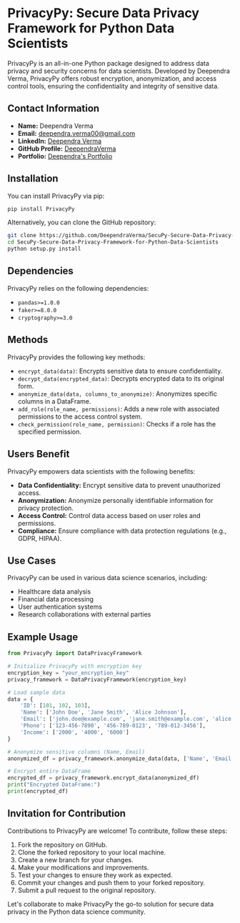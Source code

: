 # PrivacyPy: Secure Data Privacy Framework for Python Data Scientists

PrivacyPy is an all-in-one Python package designed to address data privacy and security concerns for data scientists. Developed by Deependra Verma, PrivacyPy offers robust encryption, anonymization, and access control tools, ensuring the confidentiality and integrity of sensitive data.

## Contact Information
- **Name:** Deependra Verma
- **Email:** deependra.verma00@gmail.com
- **LinkedIn:** [Deependra Verma](https://www.linkedin.com/in/deependra-verma-data-science/)
- **GitHub Profile:** [DeependraVerma](https://github.com/DeependraVerma)
- **Portfolio:** [Deependra's Portfolio](https://deependradatascience-productportfolio.netlify.app/)

## Installation

You can install PrivacyPy via pip:

```bash
pip install PrivacyPy
```

Alternatively, you can clone the GitHub repository:

```bash
git clone https://github.com/DeependraVerma/SecuPy-Secure-Data-Privacy-Framework-for-Python-Data-Scientists.git
cd SecuPy-Secure-Data-Privacy-Framework-for-Python-Data-Scientists
python setup.py install
```

## Dependencies

PrivacyPy relies on the following dependencies:
- `pandas>=1.0.0`
- `faker>=8.0.0`
- `cryptography>=3.0`

## Methods

PrivacyPy provides the following key methods:
- `encrypt_data(data)`: Encrypts sensitive data to ensure confidentiality.
- `decrypt_data(encrypted_data)`: Decrypts encrypted data to its original form.
- `anonymize_data(data, columns_to_anonymize)`: Anonymizes specific columns in a DataFrame.
- `add_role(role_name, permissions)`: Adds a new role with associated permissions to the access control system.
- `check_permission(role_name, permission)`: Checks if a role has the specified permission.

## Users Benefit

PrivacyPy empowers data scientists with the following benefits:
- **Data Confidentiality:** Encrypt sensitive data to prevent unauthorized access.
- **Anonymization:** Anonymize personally identifiable information for privacy protection.
- **Access Control:** Control data access based on user roles and permissions.
- **Compliance:** Ensure compliance with data protection regulations (e.g., GDPR, HIPAA).

## Use Cases

PrivacyPy can be used in various data science scenarios, including:
- Healthcare data analysis
- Financial data processing
- User authentication systems
- Research collaborations with external parties

## Example Usage

```python
from PrivacyPy import DataPrivacyFramework

# Initialize PrivacyPy with encryption key
encryption_key = "your_encryption_key"
privacy_framework = DataPrivacyFramework(encryption_key)

# Load sample data
data = {
    'ID': [101, 102, 103],
    'Name': ['John Doe', 'Jane Smith', 'Alice Johnson'],
    'Email': ['john.doe@example.com', 'jane.smith@example.com', 'alice.johnson@example.com'],
    'Phone': ['123-456-7890', '456-789-0123', '789-012-3456'],
    'Income': ['2000', '4000', '6000']
}

# Anonymize sensitive columns (Name, Email)
anonymized_df = privacy_framework.anonymize_data(data, ['Name', 'Email'])

# Encrypt entire DataFrame
encrypted_df = privacy_framework.encrypt_data(anonymized_df)
print("Encrypted DataFrame:")
print(encrypted_df)
```

## Invitation for Contribution

Contributions to PrivacyPy are welcome! To contribute, follow these steps:
1. Fork the repository on GitHub.
2. Clone the forked repository to your local machine.
3. Create a new branch for your changes.
4. Make your modifications and improvements.
5. Test your changes to ensure they work as expected.
6. Commit your changes and push them to your forked repository.
7. Submit a pull request to the original repository.

Let's collaborate to make PrivacyPy the go-to solution for secure data privacy in the Python data science community.
```